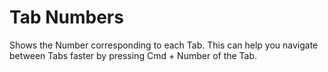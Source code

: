 
# Tab Numbers

Shows the Number corresponding to each Tab. This can help you navigate between Tabs faster by pressing Cmd + Number of the Tab.
